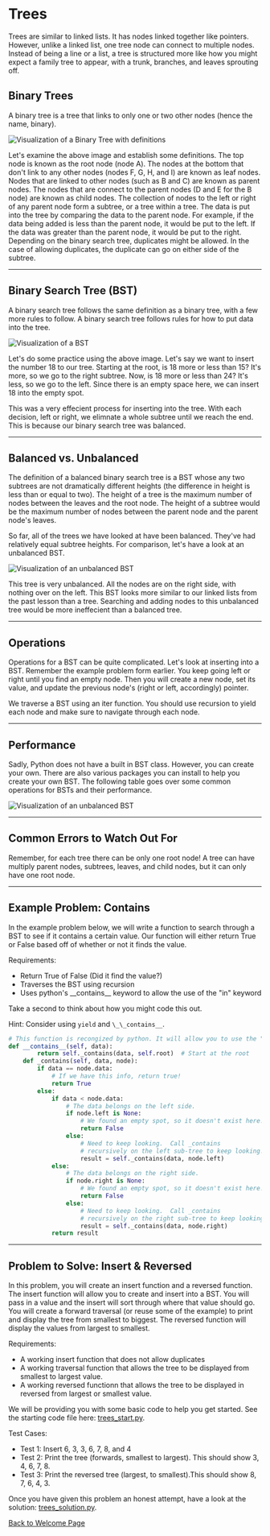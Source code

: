 # **Trees**

Trees are similar to linked lists. It has nodes linked together like pointers. However, unlike a linked list, one tree node can connect to multiple nodes. Instead of being a line or a list, a tree is structured more like how you might expect a family tree to appear, with a trunk, branches, and leaves sprouting off.

## **Binary Trees**

A binary tree is a tree that links to only one or two other nodes (hence the name, binary).

![Visualization of a Binary Tree with definitions](images/tree1.PNG)

Let's examine the above image and establish some definitions. The top node is known as the root node (node A). The nodes at the bottom that don't link to any other nodes (nodes F, G, H, and I) are known as leaf nodes. Nodes that are linked to other nodes (such as B and C) are known as parent nodes. The nodes that are connect to the parent nodes (D and E for the B node) are known as child nodes. The collection of nodes to the left or right of any parent node form a subtree, or a tree within a tree. The data is put into the tree by comparing the data to the parent node. For example, if the data being added is less than the parent node, it would be put to the left. If the data was greater than the parent node, it would be put to the right. Depending on the binary search tree, duplicates might be allowed. In the case of allowing duplicates, the duplicate can go on either side of the subtree.

---
## **Binary Search Tree (BST)**

A binary search tree follows the same definition as a binary tree, with a few more rules to follow. A binary search tree follows rules for how to put data into the tree.

![Visualization of a BST](images/tree2.PNG)

Let's do some practice using the above image. Let's say we want to insert the number 18 to our tree. Starting at the root, is 18 more or less than 15? It's more, so we go to the right subtree. Now, is 18 more or less than 24? It's less, so we go to the left. Since there is an empty space here, we can insert 18 into the empty spot.

This was a very effecient process for inserting into the tree. With each decision, left or right, we elimnate a whole subtree until we reach the end. This is because our binary search tree was balanced.

---
## **Balanced vs. Unbalanced**

The definition of a balanced binary search tree is a BST whose any two subtrees are not dramatically different heights (the difference in height is less than or equal to two). The height of a tree is the maximum number of nodes between the leaves and the root node. The height of a subtree would be the maximum number of nodes between the parent node and the parent node's leaves.

So far, all of the trees we have looked at have been balanced. They've had relatively equal subtree heights. For comparison, let's have a look at an unbalanced BST.

![Visualization of an unbalanced BST](images/tree3.PNG)

This tree is very unbalanced. All the nodes are on the right side, with nothing over on the left. This BST looks more similar to our linked lists from the past lesson than a tree. Searching and adding nodes to this unbalanced tree would be  more ineffecient than a balanced tree.

---

## **Operations**

Operations for a BST can be quite complicated. Let's look at inserting into a BST. Remember the example problem form earlier. You keep going left or right until you find an empty node. Then you will create a new node, set its value, and update the previous node's (right or left, accordingly) pointer.

We traverse a BST using an iter function. You should use recursion to yield each node and make sure to navigate through each node.

---

## **Performance**

Sadly, Python does not have a built in BST class. However, you can create your own. There are also various packages you can install to help you create your own BST. The following table goes over some common operations for BSTs and their performance.

![Visualization of an unbalanced BST](images/tree4.PNG)

---

## **Common Errors to Watch Out For**

Remember, for each tree there can be only one root node! A tree can have multiply parent nodes, subtrees, leaves, and child nodes, but it can only have one root node.

---

## **Example Problem: Contains**

In the example problem below, we will write a function to search through a BST to see if it contains a certain value. Our function will either return True or False based off of whether or not it finds the value.

Requirements:

* Return True of False (Did it find the value?)
* Traverses the BST using recursion
* Uses python's \_\_contains__ keyword to allow the use of the "in" keyword

Take a second to think about how you might code this out. 

Hint: Consider using `yield` and `\_\_contains__`.

```python
# This function is recongized by python. It will allow you to use the "in" keyword.
def __contains__(self, data):
        return self._contains(data, self.root)  # Start at the root
    def _contains(self, data, node):
        if data == node.data:
            # If we have this info, return true!
            return True
        else:
            if data < node.data:
                # The data belongs on the left side.
                if node.left is None:
                    # We found an empty spot, so it doesn't exist here.
                    return False
                else:
                    # Need to keep looking.  Call _contains
                    # recursively on the left sub-tree to keep looking.
                    result = self._contains(data, node.left)
            else:
                # The data belongs on the right side.
                if node.right is None:
                    # We found an empty spot, so it doesn't exist here.
                    return False
                else:
                    # Need to keep looking.  Call _contains
                    # recursively on the right sub-tree to keep looking.
                    result = self._contains(data, node.right)
            return result
```

---
## **Problem to Solve: Insert & Reversed**

In this problem, you will create an insert function and a reversed function. The insert function will allow you to create and insert into a BST. You will pass in a value and the insert will sort through where that value should go. You will create a forward traversal (or reuse some of the example) to print and display the tree from smallest to biggest. The reversed function will display the values from largest to smallest.

Requirements:
* A working insert function that does not allow duplicates
* A working traversal function that allows the tree to be displayed from smallest to largest value.
* A working reversed functionn that allows the tree to be displayed in reversed from largest or smallest value.

We will be providing you with some basic code to help you get started. See the starting code file here: [trees_start.py](./python/trees_start.py).

Test Cases:

* Test 1: Insert 6, 3, 3, 6, 7, 8, and 4
* Test 2: Print the tree (forwards, smallest to largest). This should show 3, 4, 6, 7, 8.
* Test 3: Print the reversed tree (largest, to smallest).This should show 8, 7, 6, 4, 3.

Once you have given this problem an honest attempt, have a look at the solution: [trees_solution.py](./python/trees_solution.py).

[Back to Welcome Page](0-welcome.md)